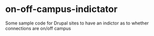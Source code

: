 # on-off-campus-indictator
Some sample code for Drupal sites to have an indictor as to whether connections are on/off campus
